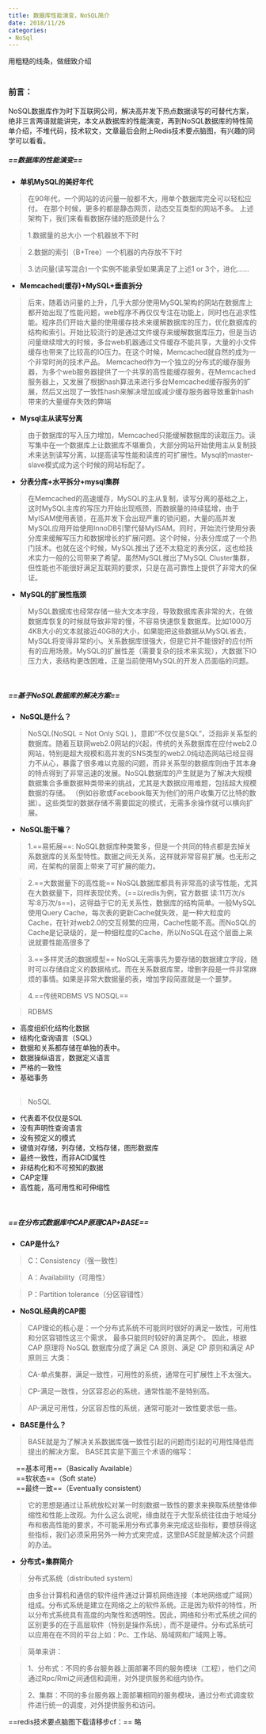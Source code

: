 ```yaml
---
title: 数据库性能演变，NoSQL简介
date: 2018/11/26
categories:
- NoSql
---
```

用粗糙的线条，做细致介绍
<br/>
<br/>
### 前言：
NoSQL数据库作为时下互联网公司，解决高并发下热点数据读写的可替代方案，绝非三言两语就能讲完，本文从数据库的性能演变，再到NoSQL数据库的特性简单介绍，不堆代码，技术软文，文章最后会附上Redis技术要点脑图，有兴趣的同学可以看看。

##### ==*数据库的性能演变*==
* **单机MySQL的美好年代**
> 在90年代，一个网站的访问量一般都不大，用单个数据库完全可以轻松应付。
在那个时候，更多的都是静态网页，动态交互类型的网站不多。
上述架构下，我们来看看数据存储的瓶颈是什么？

 > 1.数据量的总大小 一个机器放不下时

 > 2.数据的索引（B+Tree）一个机器的内存放不下时

 > 3.访问量(读写混合)一个实例不能承受如果满足了上述1 or 3个，进化......

* **Memcached(缓存)+MySQL+垂直拆分**
> 后来，随着访问量的上升，几乎大部分使用MySQL架构的网站在数据库上都开始出现了性能问题，web程序不再仅仅专注在功能上，同时也在追求性能。程序员们开始大量的使用缓存技术来缓解数据库的压力，优化数据库的结构和索引。开始比较流行的是通过文件缓存来缓解数据库压力，但是当访问量继续增大的时候，多台web机器通过文件缓存不能共享，大量的小文件缓存也带来了比较高的IO压力。在这个时候，Memcached就自然的成为一个非常时尚的技术产品。
> Memcached作为一个独立的分布式的缓存服务器，为多个web服务器提供了一个共享的高性能缓存服务，在Memcached服务器上，又发展了根据hash算法来进行多台Memcached缓存服务的扩展，然后又出现了一致性hash来解决增加或减少缓存服务器导致重新hash带来的大量缓存失效的弊端

* **Mysql主从读写分离**
> 由于数据库的写入压力增加，Memcached只能缓解数据库的读取压力。读写集中在一个数据库上让数据库不堪重负，大部分网站开始使用主从复制技术来达到读写分离，以提高读写性能和读库的可扩展性。Mysql的master-slave模式成为这个时候的网站标配了。

* **分表分库+水平拆分+mysql集群**
> 在Memcached的高速缓存，MySQL的主从复制，读写分离的基础之上，这时MySQL主库的写压力开始出现瓶颈，而数据量的持续猛增，由于MyISAM使用表锁，在高并发下会出现严重的锁问题，大量的高并发MySQL应用开始使用InnoDB引擎代替MyISAM。同时，开始流行使用分表分库来缓解写压力和数据增长的扩展问题。这个时候，分表分库成了一个热门技术。也就在这个时候，MySQL推出了还不太稳定的表分区，这也给技术实力一般的公司带来了希望。虽然MySQL推出了MySQL Cluster集群，但性能也不能很好满足互联网的要求，只是在高可靠性上提供了非常大的保证。

* **MySQL的扩展性瓶颈**
> MySQL数据库也经常存储一些大文本字段，导致数据库表非常的大，在做数据库恢复的时候就导致非常的慢，不容易快速恢复数据库。比如1000万4KB大小的文本就接近40GB的大小，如果能把这些数据从MySQL省去，MySQL将变得非常的小。关系数据库很强大，但是它并不能很好的应付所有的应用场景。MySQL的扩展性差（需要复杂的技术来实现），大数据下IO压力大，表结构更改困难，正是当前使用MySQL的开发人员面临的问题。

<br/>

##### ==*基于NoSQL数据库的解决方案*==
* **NoSQL是什么？**
> NoSQL(NoSQL = Not Only SQL )，意即“不仅仅是SQL”，泛指非关系型的数据库。随着互联网web2.0网站的兴起，传统的关系数据库在应付web2.0网站，特别是超大规模和高并发的SNS类型的web2.0纯动态网站已经显得力不从心，暴露了很多难以克服的问题，而非关系型的数据库则由于其本身的特点得到了非常迅速的发展。NoSQL数据库的产生就是为了解决大规模数据集合多重数据种类带来的挑战，尤其是大数据应用难题，包括超大规模数据的存储。
（例如谷歌或Facebook每天为他们的用户收集万亿比特的数据）。这些类型的数据存储不需要固定的模式，无需多余操作就可以横向扩展。

* **NoSQL能干嘛？**

 > 1.==易拓展==:
NoSQL数据库种类繁多，但是一个共同的特点都是去掉关系数据库的关系型特性。数据之间无关系，这样就非常容易扩展。也无形之间，在架构的层面上带来了可扩展的能力。

 > 2.==大数据量下的高性能==
NoSQL数据库都具有非常高的读写性能，尤其在大数据量下，同样表现优秀。(==以redis为例，官方数据 读:11万次/s 写:8万次/s==)，这得益于它的无关系性，数据库的结构简单。一般MySQL使用Query Cache，每次表的更新Cache就失效，是一种大粒度的Cache，在针对web2.0的交互频繁的应用，Cache性能不高。而NoSQL的Cache是记录级的，是一种细粒度的Cache，所以NoSQL在这个层面上来说就要性能高很多了<br/>

 > 3.==多样灵活的数据模型==
NoSQL无需事先为要存储的数据建立字段，随时可以存储自定义的数据格式。而在关系数据库里，增删字段是一件非常麻烦的事情。如果是非常大数据量的表，增加字段简直就是一个噩梦。

 > 4.==传统RDBMS VS NOSQL==

 > RDBMS
 - 高度组织化结构化数据<br/>
 - 结构化查询语言（SQL）<br/>
 - 数据和关系都存储在单独的表中。<br/>
 - 数据操纵语言，数据定义语言<br/>
 - 严格的一致性<br/>
 - 基础事务<br/><br/>

 > NoSQL
 - 代表着不仅仅是SQL<br/>
 - 没有声明性查询语言<br/>
 - 没有预定义的模式<br/>
 - 键值对存储，列存储，文档存储，图形数据库<br/>
 - 最终一致性，而非ACID属性<br/>
 - 非结构化和不可预知的数据<br/>
 - CAP定理<br/>
 - 高性能，高可用性和可伸缩性<br/>

<br/>

##### ==*在分布式数据库中CAP原理CAP+BASE*==

* **CAP是什么?**
 > C：Consistency（强一致性）

 > A：Availability（可用性）

 > P：Partition tolerance（分区容错性）

* **NoSQL经典的CAP图**

 > CAP理论的核心是：一个分布式系统不可能同时很好的满足一致性，可用性和分区容错性这三个需求，
最多只能同时较好的满足两个。
因此，根据 CAP 原理将 NoSQL 数据库分成了满足 CA 原则、满足 CP 原则和满足 AP 原则三 大类：

 > CA-单点集群，满足一致性，可用性的系统，通常在可扩展性上不太强大。

 > CP-满足一致性，分区容忍必的系统，通常性能不是特别高。

 > AP-满足可用性，分区容忍性的系统，通常可能对一致性要求低一些。

* **BASE是什么？**

 > BASE就是为了解决关系数据库强一致性引起的问题而引起的可用性降低而提出的解决方案。
BASE其实是下面三个术语的缩写：

    ==基本可用==（Basically Available）<br/>
    ==软状态==（Soft state）<br/>
    ==最终一致==（Eventually consistent）

 > 它的思想是通过让系统放松对某一时刻数据一致性的要求来换取系统整体伸缩性和性能上改观。为什么这么说呢，缘由就在于大型系统往往由于地域分布和极高性能的要求，不可能采用分布式事务来完成这些指标，要想获得这些指标，我们必须采用另外一种方式来完成，这里BASE就是解决这个问题的办法。

* **分布式+集群简介**

 > 分布式系统（distributed system）

 > 由多台计算机和通信的软件组件通过计算机网络连接（本地网络或广域网）组成。分布式系统是建立在网络之上的软件系统。正是因为软件的特性，所以分布式系统具有高度的内聚性和透明性。因此，网络和分布式系统之间的区别更多的在于高层软件（特别是操作系统），而不是硬件。分布式系统可以应用在在不同的平台上如：Pc、工作站、局域网和广域网上等。

 > 简单来讲：

 > 1、分布式：不同的多台服务器上面部署不同的服务模块（工程），他们之间通过Rpc/Rmi之间通信和调用，对外提供服务和组内协作。

 > 2、集群：不同的多台服务器上面部署相同的服务模块，通过分布式调度软件进行统一的调度，对外提供服务和访问。
 




==redis技术要点脑图下载请移步cf：==
略
